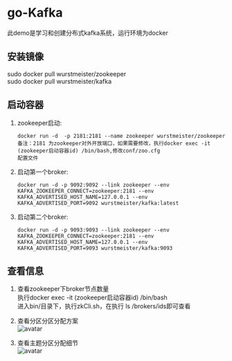 # go-Kafka
此demo是学习和创建分布式kafka系统，运行环境为docker  
## 安装镜像
sudo docker pull wurstmeister/zookeeper  
sudo docker pull wurstmeister/kafka  
## 启动容器
1. zookeeper启动:  
    ```
    docker run -d  -p 2181:2181 --name zookeeper wurstmeister/zookeeper  
    备注：2181 为zookeeper对外开放端口，如果需要修改，执行docker exec -it (zookeeper启动容器id) /bin/bash,修改conf/zoo.cfg 
    配置文件  
    ```

2. 启动第一个broker:   
    ``` 
    docker run -d -p 9092:9092 --link zookeeper --env KAFKA_ZOOKEEPER_CONNECT=zookeeper:2181 --env  KAFKA_ADVERTISED_HOST_NAME=127.0.0.1 --env              KAFKA_ADVERTISED_PORT=9092 wurstmeister/kafka:latest  
    ```

3. 启动第二个broker:    
    ```
   docker run -d -p 9093:9093 --link zookeeper --env KAFKA_ZOOKEEPER_CONNECT=zookeeper:2181 --env  KAFKA_ADVERTISED_HOST_NAME=127.0.0.1 --env KAFKA_ADVERTISED_PORT=9093 wurstmeister/kafka:9093  
   ```

## 查看信息
1. 查看zookeeper下broker节点数量  
    执行docker exec -it (zookeeper启动容器id) /bin/bash      
    进入bin/目录下，执行zkCli.sh，在执行 ls /brokers/ids即可查看    

2. 查看分区分区分配方案  
 ![avatar](img/brokerlist.png)  

3. 查看主题分区分配细节  
 ![avatar](img/topicinfo.png)    
